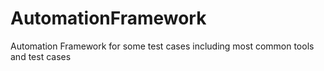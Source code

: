 # AutomationFramework
Automation Framework for some test cases including most common tools and test cases
